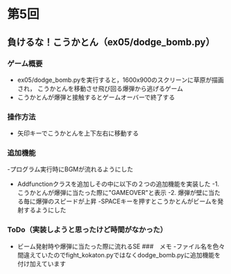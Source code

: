 # 第5回
## 負けるな！こうかとん（ex05/dodge_bomb.py）
### ゲーム概要
- ex05/dodge_bomb.pyを実行すると，1600x900のスクリーンに草原が描画され，
こうかとんを移動させ飛び回る爆弾から逃げるゲーム
- こうかとんが爆弾と接触するとゲームオーバーで終了する
### 操作方法
- 矢印キーでこうかとんを上下左右に移動する
### 追加機能
-プログラム実行時にBGMが流れるようにした
- Addfunctionクラスを追加しその中に以下の２つの追加機能を実装した
-1. こうかとんが爆弾に当たった際に"GAMEOVER"と表示
-2. 爆弾が壁に当たる毎に爆弾のスピードが上昇
-SPACEキーを押すとこうかとんがビームを発射するようにした
### ToDo（実装しようと思ったけど時間がなかった）
- ビーム発射時や爆弾に当たった際に流れるSE
###　メモ
-ファイル名を色々間違えていたのでfight_kokaton.pyではなくdodge_bomb.pyに追加機能を付け加えています
